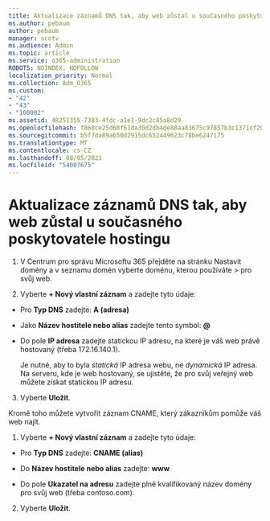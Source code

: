 ```yaml
---
title: Aktualizace záznamů DNS tak, aby web zůstal u současného poskytovatele hostingu
ms.author: pebaum
author: pebaum
manager: scotv
ms.audience: Admin
ms.topic: article
ms.service: o365-administration
ROBOTS: NOINDEX, NOFOLLOW
localization_priority: Normal
ms.collection: Adm_O365
ms.custom:
- "42"
- "43"
- "100002"
ms.assetid: 48251355-7383-4fdc-a1e1-9dc2c85a8d29
ms.openlocfilehash: f868ce25d68f61da30d2db4de88aa83675c97857b3c1371cf2039e0b03895a64
ms.sourcegitcommit: b5f7da89a650d2915dc652449623c78be6247175
ms.translationtype: MT
ms.contentlocale: cs-CZ
ms.lasthandoff: 08/05/2021
ms.locfileid: "54007675"
---
```

# <a name="update-dns-records-to-keep-your-website-with-your-current-hosting-provider"></a>Aktualizace záznamů DNS tak, aby web zůstal u současného poskytovatele hostingu

1. V Centrum pro správu Microsoftu 365 přejděte na stránku Nastavit domény a v seznamu domén vyberte doménu, kterou používáte  >  [](https://admin.microsoft.com/Adminportal#/Domains) pro svůj web.

2. Vyberte **+ Nový vlastní záznam** a zadejte tyto údaje:

  - Pro **Typ DNS** zadejte: **A (adresa)**

  - Jako **Název hostitele nebo alias** zadejte tento symbol: **@**

  - Do pole **IP adresa** zadejte statickou IP adresu, na které je váš web právě hostovaný (třeba 172.16.140.1).

    Je nutné, aby to byla  *statická*  IP adresa webu, ne  *dynamická*  IP adresa. Na serveru, kde je web hostovaný, se ujistěte, že pro svůj veřejný web můžete získat statickou IP adresu.

3. Vyberte **Uložit**.

Kromě toho můžete vytvořit záznam CNAME, který zákazníkům pomůže váš web najít.
  
1. Vyberte **+ Nový vlastní záznam** a zadejte tyto údaje:

  - Pro **Typ DNS** zadejte: **CNAME (alias)**

  - Do **Název hostitele nebo alias** zadejte: **www**

  - Do pole **Ukazatel na adresu** zadejte plně kvalifikovaný název domény pro svůj web (třeba contoso.com).

2. Vyberte **Uložit**.
